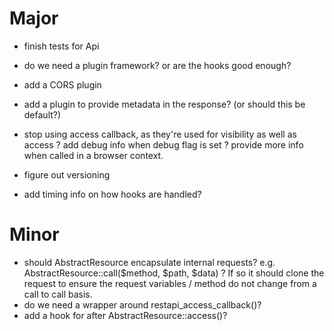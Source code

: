 Major
=====

- finish tests for Api

- do we need a plugin framework? or are the hooks good enough?
- add a CORS plugin
- add a plugin to provide metadata in the response? (or should this be default?)
- stop using access callback, as they're used for visibility as well as access 
? add debug info when debug flag is set
? provide more info when called in a browser context.

- figure out versioning
- add timing info on how hooks are handled?

Minor
=====

- should AbstractResource encapsulate internal requests? e.g. AbstractResource::call($method, $path, $data) ? If so it should clone
the request to ensure the request variables / method do not change from a call to call basis.
- do we need a wrapper around restapi_access_callback()?
- add a hook for after AbstractResource::access()?
